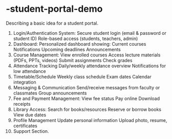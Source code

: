 # -student-portal-demo
Describing a basic idea for a student portal.
1. Login/Authentication System:
  Secure student login (email & password or student ID)
  Role-based access (students, teachers, admin)
2. Dashboard:
  Personalized dashboard showing:
  Current courses
  Notifications
  Upcoming deadlines
  Announcements
3. Course Management:
  View enrolled courses
  Access lecture materials (PDFs, PPTs, videos)
  Submit assignments
  Check grades
4. Attendance Tracking
  Daily/weekly attendance overview
  Notifications for low attendance
5. Timetable/Schedule
   Weekly class schedule
   Exam dates
   Calendar integration
6. Messaging & Communication
   Send/receive messages from faculty or classmates
   Group announcements
7. Fee and Payment Management:
   View fee status
   Pay online
   Download receipts
8. Library Access:
   Search for books/resources
   Reserve or borrow books
   View due dates
9. Profile Management
   Update personal information
   Upload photo, resume, certificates
10. Support Section.
